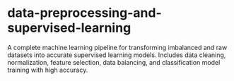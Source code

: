 # data-preprocessing-and-supervised-learning
A complete machine learning pipeline for transforming imbalanced and raw datasets into accurate supervised learning models. Includes data cleaning, normalization, feature selection, data balancing, and classification model training with high accuracy.
